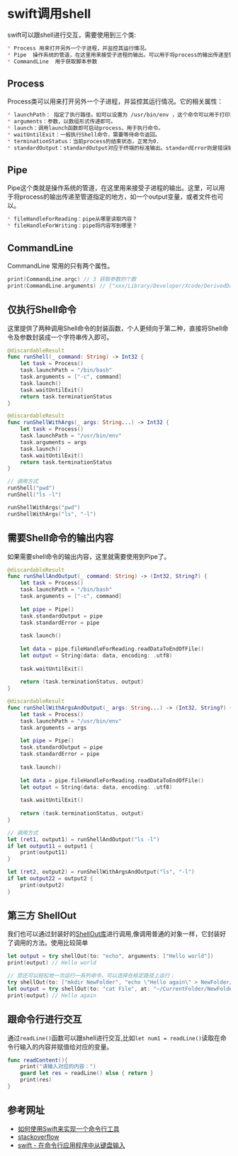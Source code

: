# swift调用shell
swift可以跟shell进行交互，需要使用到三个类:
```markdown
* Process 用来打开另外一个子进程，并监控其运行情况。
* Pipe  操作系统的管道，在这里用来接受子进程的输出。可以用于将process的输出传递至管道指定的地方，如一个output变量，或者文件也可以。
* CommandLine  用于获取脚本参数
```

## Process
Process类可以用来打开另外一个子进程，并监控其运行情况。它的相关属性：
```markdown
* launchPath： 指定了执行路径。如可以设置为 /usr/bin/env ，这个命令可以用于打印本机上所有的环境变量；也可以用于执行shell命令，如果你接了参数的话。本文的Demo就用它来执行输入的命令。
* arguments：参数，以数组形式传递即可。
* launch：调用launch函数即可启动process，用于执行命令。
* waitUntilExit：一般执行Shell命令，需要等待命令返回。
* terminationStatus：当前process的结束状态，正常为0.
* standardOutput：standardOutput对应于终端的标准输出。standardError则是错误输出。
```

## Pipe
Pipe这个类就是操作系统的管道，在这里用来接受子进程的输出。这里，可以用于将process的输出传递至管道指定的地方，如一个output变量，或者文件也可以。
```markdown
* fileHandleForReading：pipe从哪里读取内容？
* fileHandleForWriting：pipe将内容写到哪里？
```

## CommandLine
CommandLine 常用的只有两个属性。
```swift
print(CommandLine.argc) // 3 获取参数的个数
print(CommandLine.arguments) // ["xxx/Library/Developer/Xcode/DerivedData/mtool-frvvgamqfvvgjtfuuzqiondjocdq/Build/Products/Debug/mtool.app/Contents/MacOS/mtool", "-NSDocumentRevisionsDebugMode", "YES"] 获取具体的参数
```

## 仅执行Shell命令
这里提供了两种调用Shell命令的封装函数，个人更倾向于第二种，直接将Shell命令及参数封装成一个字符串传入即可。
```swift
@discardableResult
func runShell(_ command: String) -> Int32 {
    let task = Process()
    task.launchPath = "/bin/bash"
    task.arguments = ["-c", command]
    task.launch()
    task.waitUntilExit()
    return task.terminationStatus
}

@discardableResult
func runShellWithArgs(_ args: String...) -> Int32 {
    let task = Process()
    task.launchPath = "/usr/bin/env"
    task.arguments = args
    task.launch()
    task.waitUntilExit()
    return task.terminationStatus
}

// 调用方式
runShell("pwd")
runShell("ls -l")

runShellWithArgs("pwd")
runShellWithArgs("ls", "-l")
```

## 需要Shell命令的输出内容
如果需要shell命令的输出内容，这里就需要使用到Pipe了。
```swift
@discardableResult
func runShellAndOutput(_ command: String) -> (Int32, String?) {
    let task = Process()
    task.launchPath = "/bin/bash"
    task.arguments = ["-c", command]
    
    let pipe = Pipe()
    task.standardOutput = pipe
    task.standardError = pipe
    
    task.launch()
    
    let data = pipe.fileHandleForReading.readDataToEndOfFile()
    let output = String(data: data, encoding: .utf8)
    
    task.waitUntilExit()
    
    return (task.terminationStatus, output)
}

@discardableResult
func runShellWithArgsAndOutput(_ args: String...) -> (Int32, String?) {
    let task = Process()
    task.launchPath = "/usr/bin/env"
    task.arguments = args
    
    let pipe = Pipe()
    task.standardOutput = pipe
    task.standardError = pipe
    
    task.launch()
    
    let data = pipe.fileHandleForReading.readDataToEndOfFile()
    let output = String(data: data, encoding: .utf8)
    
    task.waitUntilExit()
    
    return (task.terminationStatus, output)
}

// 调用方式
let (ret1, output1) = runShellAndOutput("ls -l")
if let output11 = output1 {
    print(output11)
}

let (ret2, output2) = runShellWithArgsAndOutput("ls", "-l")
if let output22 = output2 {
    print(output2)
}
```

## 第三方 ShellOut
我们也可以通过封装好的[ShellOut库](https://github.com/chuheridangwu/ShellOut)进行调用,像调用普通的对象一样，它封装好了调用的方法。使用比较简单
```swift
let output = try shellOut(to: "echo", arguments: ["Hello world"])
print(output) // Hello world

// 您还可以轻松地一次运行一系列命令，可以选择在给定路径上运行：
try shellOut(to: ["mkdir NewFolder", "echo \"Hello again\" > NewFolder/File"], at: "~/CurrentFolder")
let output = try shellOut(to: "cat File", at: "~/CurrentFolder/NewFolder")
print(output) // Hello again
```

## 跟命令行进行交互
通过`readLine()`函数可以跟shell进行交互,比如`let num1 = readLine()`读取在命令行输入的内容并赋值给对应的变量。
```swift
func readContent(){
    print("请输入对应的内容：")
    guard let res = readLine() else { return }
    print(res)
}
```

## 参考网址
* [如何使用Swift来实现一个命令行工具](https://juejin.cn/post/6844904158269702151)
* [stackoverflow](https://stackoverflow.com/questions/26971240/how-do-i-run-a-terminal-command-in-a-swift-script-e-g-xcodebuild)
* [swift - 在命令行应用程序中从键盘输入](https://www.itranslater.com/qa/details/2325869775827764224)